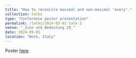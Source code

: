 ```yaml
---
title: "How to reconcile maximal and non-maximal ‘every’."
collection: talks
type: "Conference poster presentation"
permalink: /talks/2014-03-01-talk-3
venue: "_Sinn und Bedeutung 29_"
date: 2024-09-01
location: "Noto, Italy"
---
```

Poster [here](files/SUB_2024_poster.pdf).
